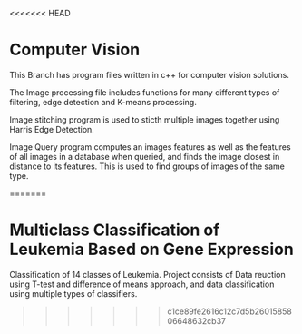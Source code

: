 <<<<<<< HEAD
# Computer Vision 
This Branch has program files written in c++ for computer vision solutions. 

The Image processing file includes functions for many different types of filtering, edge detection and K-means processing. 

Image stitching program is used to sticth multiple images together using Harris Edge Detection.

Image Query program computes an images features as well as the features of all images in a database when queried, and finds the image closest in distance to its features. This is used to find groups of images of the same type.

=======
# Multiclass Classification of Leukemia Based on Gene Expression

Classification of 14 classes of Leukemia. Project consists of Data reuction using T-test and difference of means approach, and data classification using multiple types of classifiers.
>>>>>>> c1ce89fe2616c12c7d5b2601585806648632cb37
